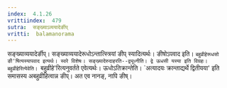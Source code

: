 ```yaml
---
index:  4.1.26
vrittiindex:  479
sutra:  सङ्ख्याऽव्ययादेर्ङीप्
vritti:  balamanorama 
---
```


सङ्ख्याव्ययादेर्ङीप्। सङ्ख्याव्ययादेरूधोऽन्तात्स्त्रियां ङीप् स्यादित्यर्थः। ङीषोऽपवाद इति। `बहुव्रीहेरूधसो ङी'षित्यस्यापवाद इत्यर्थः। स्वरे विशेषः। सङ्ख्यादेरुदाहरति--द्व्यूध्नीति। द्वे ऊधसी यस्या इति विग्रहः। बहुव्रीहेरित्येवेति। `बहुव्रीहे'रित्यनुवर्तते एवेत्यर्थः। ऊधोऽतिक्रान्तेति। `अत्यादयः क्रान्ताद्यर्थे द्वितीयया' इति समासस्य अबहुव्रीहित्वान्न ङीप्। अत एव नानङ्, नापि ङीष्। 

